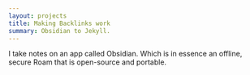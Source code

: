 ```yaml
---
layout: projects
title: Making Backlinks work
summary: Obsidian to Jekyll.
---
```

I take notes on an app called Obsidian. Which is in essence an offline, secure Roam that is open-source and portable. 